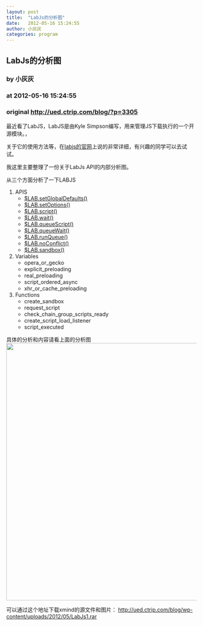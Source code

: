 ```yaml
---
layout: post
title:  "LabJs的分析图"
date:   2012-05-16 15:24:55
author: 小灰灰
categories: program
---
```


## LabJs的分析图
### by 小灰灰
### at 2012-05-16 15:24:55
### original <http://ued.ctrip.com/blog/?p=3305>

<p>最近看了LabJS，LabJS是由Kyle Simpson编写，用来管理JS下载执行的一个开源模块。，</p>
<p>关于它的使用方法等，在<a href="http://labjs.com/">labjs的官网</a>上说的非常详细，有兴趣的同学可以去试试。</p>
<p>我这里主要整理了一份关于LabJs API的内部分析图。</p>
<p>从三个方面分析了一下LABJS</p>
<ol>
<li>APIS
<ul>
<li><a href="http://labjs.com/documentation.php#setglobaldefaults">$LAB.setGlobalDefaults()</a></li>
<li><a href="http://labjs.com/documentation.php#setoptions">$LAB.setOptions()</a></li>
<li><a href="http://labjs.com/documentation.php#script">$LAB.script()</a></li>
<li><a href="http://labjs.com/documentation.php#wait">$LAB.wait()</a></li>
<li><a href="http://labjs.com/documentation.php#queuescript">$LAB.queueScript()</a></li>
<li><a href="http://labjs.com/documentation.php#queuewait">$LAB.queueWait()</a></li>
<li><a href="http://labjs.com/documentation.php#runqueue">$LAB.runQueue()</a></li>
<li><a href="http://labjs.com/documentation.php#noconflict">$LAB.noConflict()</a></li>
<li><a href="http://labjs.com/documentation.php#sandbox">$LAB.sandbox()</a></li>
</ul>
</li>
<li>Variables
<ul>
<li>opera_or_gecko</li>
<li>explicit_preloading</li>
<li>real_preloading</li>
<li>script_ordered_async</li>
<li>xhr_or_cache_preloading</li>
</ul>
</li>
<li>Functions
<ul>
<li>create_sandbox</li>
<li>request_script</li>
<li>check_chain_group_scripts_ready</li>
<li>create_script_load_listener</li>
<li>script_executed</li>
</ul>
</li>
</ol>
<p>具体的分析和内容请看上面的分析图<br>
<a href="http://ued.ctrip.com/blog/wp-content/uploads/2012/05/LabJs.png"><img title="LabJs" src="http://ued.ctrip.com/blog/wp-content/uploads/2012/05/LabJs.png" alt="" width="680" height="680"></a></p>
<p>可以通过这个地址下载xmind的源文件和图片： <a href="http://ued.ctrip.com/blog/wp-content/uploads/2012/05/LabJs1.rar">http://ued.ctrip.com/blog/wp-content/uploads/2012/05/LabJs1.rar</a></p>